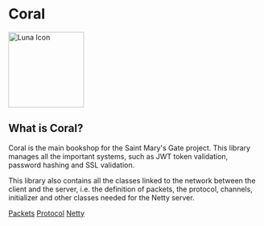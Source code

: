 # Coral

<img src="coral_icon.png" alt="Luna Icon" width="150"/>

## What is Coral?

Coral is the main bookshop for the Saint Mary's Gate project. This library manages all the important systems, such as JWT token validation, password hashing and SSL validation.

This library also contains all the classes linked to the network between the client and the server, i.e. the definition of packets, the protocol, channels, initializer and other classes needed for the Netty server.

<seealso>
    <category ref="related">
        <a href="Packets.md">Packets</a>
        <a href="Glossary.md#protocol">Protocol</a>
        <a href="Glossary.md#netty">Netty</a>
    </category>
</seealso>
